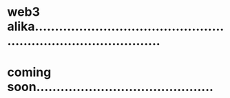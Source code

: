 # web3 alika.....................................................................................
# coming soon............................................
